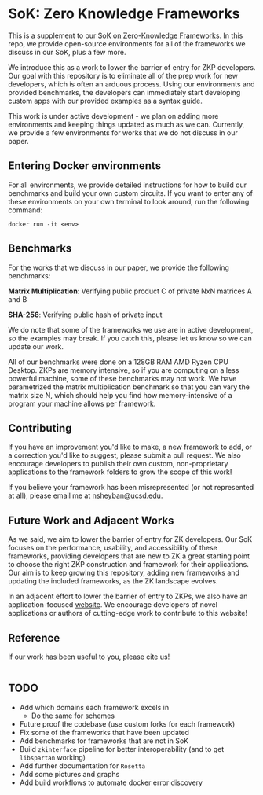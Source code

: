 # SoK: Zero Knowledge Frameworks

This is a supplement to our [SoK on Zero-Knowledge Frameworks](). In this repo, we provide open-source environments for all of the frameworks we discuss in our SoK, plus a few more.

We introduce this as a work to lower the barrier of entry for ZKP developers. Our goal with this repository is to eliminate all of the prep work for new developers, which is often an arduous process. Using our environments and provided benchmarks, the developers can immediately start developing custom apps with our provided examples as a syntax guide.

This work is under active development - we plan on adding more environments and keeping things updated as much as we can. Currently, we provide a few environments for works that we do not discuss in our paper.

## Entering Docker environments

For all environments, we provide detailed instructions for how to build our benchmarks and build your own custom circuits. If you want to enter any of these environments on your own terminal to look around, run the following command:
```
docker run -it <env>
```

## Benchmarks
For the works that we discuss in our paper, we provide the following benchmarks:

**Matrix Multiplication**: Verifying public product C of private NxN matrices A and B

**SHA-256**: Verifying public hash of private input

We do note that some of the frameworks we use are in active development, so the examples may break. If you catch this, please let us know so we can update our work.

All of our benchmarks were done on a 128GB RAM AMD Ryzen CPU Desktop. ZKPs are memory intensive, so if you are computing on a less powerful machine, some of these benchmarks may not work. We have parametrized the matrix multiplication benchmark so that you can vary the matrix size N, which should help you find how memory-intensive of a program your machine allows per framework.

## Contributing
If you have an improvement you'd like to make, a new framework to add, or a correction you'd like to suggest, please submit a pull request. We also encourage developers to publish their own custom, non-proprietary applications to the framework folders to grow the scope of this work!

If you believe your framework has been misrepresented (or not represented at all), please email me at [nsheyban@ucsd.edu](mailto:nsheyban@ucsd.edu).

## Future Work and Adjacent Works

As we said, we aim to lower the barrier of entry for ZK developers. Our SoK focuses on the performance, usability, and accessibility of these frameworks, providing developers that are new to ZK a great starting point to choose the right ZKP construction and framework for their applications. Our aim is to keep growing this repository, adding new frameworks and updating the included frameworks, as the ZK landscape evolves.

In an adjacent effort to lower the barrier of entry to ZKPs, we also have an application-focused [website](https://practical-zk.github.io). We encourage developers of novel applications or authors of cutting-edge work to contribute to this website!

## Reference
If our work has been useful to you, please cite us!
```

```

## TODO
- Add which domains each framework excels in
    - Do the same for schemes
- Future proof the codebase (use custom forks for each framework)
- Fix some of the frameworks that have been updated
- Add benchmarks for frameworks that are not in SoK
- Build `zkinterface` pipeline for better interoperability (and to get `libspartan` working)
- Add further documentation for `Rosetta`
- Add some pictures and graphs
- Add build workflows to automate docker error discovery
